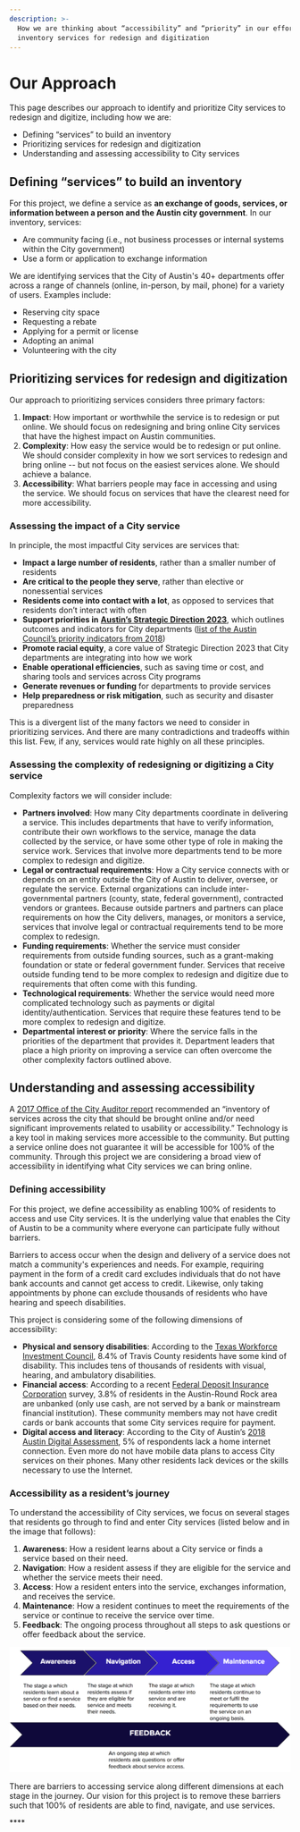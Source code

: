 ```yaml
---
description: >-
  How we are thinking about “accessibility” and “priority” in our effort to
  inventory services for redesign and digitization
---
```


# Our Approach

This page describes our approach to identify and prioritize City services to redesign and digitize, including how we are: 

* Defining “services” to build an inventory
* Prioritizing services for redesign and digitization
* Understanding and assessing accessibility to City services

## **Defining “services” to build an inventory**

For this project, we define a service as **an exchange of goods, services, or information between a person and the Austin city government**. In our inventory, services:

* Are community facing \(i.e., not business processes or internal systems within the City government\)
* Use a form or application to exchange information 

We are identifying services that the City of Austin's 40+ departments offer across a range of channels \(online, in-person, by mail, phone\) for a variety of users. Examples include:

* Reserving city space
* Requesting a rebate
* Applying for a permit or license
* Adopting an animal
* Volunteering with the city

## **Prioritizing services for redesign and digitization**

Our approach to prioritizing services considers three primary factors:

1. **Impact**: How important or worthwhile the service is to redesign or put online. We should focus on redesigning and bring online City services that have the highest impact on Austin communities.
2. **Complexity**: How easy the service would be to redesign or put online. We should consider complexity in how we sort services to redesign and bring online -- but not focus on the easiest services alone. We should achieve a balance.
3. **Accessibility**: What barriers people may face in accessing and using the service. We should focus on services that have the clearest need for more accessibility. 

### **Assessing the impact of a City service** 

In principle, the most impactful City services are services that:

* **Impact a large number of residents**, rather than a smaller number of residents
* **Are critical to the people they serve**, rather than elective or nonessential services 
* **Residents come into contact with a lot**, as opposed to services that residents don’t interact with often
* **Support priorities in** [**Austin’s Strategic Direction 2023**](https://www.austintexas.gov/strategicplan), which outlines outcomes and indicators for City departments \([list of the Austin Council’s priority indicators from 2018](https://austinstrategicplan.bloomfire.com/posts/3226720-council-s-top-10-indicators)\)
* **Promote racial equity**, a core value of Strategic Direction 2023 that City departments are integrating into how we work
* **Enable operational efficiencies**, such as saving time or cost, and sharing tools and services across City programs
* **Generate revenues or funding** for departments to provide services
* **Help preparedness or risk mitigation**, such as security and disaster preparedness

This is a divergent list of the many factors we need to consider in prioritizing services. And there are many contradictions and tradeoffs within this list. Few, if any, services would rate highly on all these principles.

### **Assessing the complexity of redesigning or digitizing a City service**

Complexity factors we will consider include:

* **Partners involved**: How many City departments coordinate in delivering a service. This includes departments that have to verify information, contribute their own workflows to the service, manage the data collected by the service, or have some other type of role in making the service work. Services that involve more departments tend to be more complex to redesign and digitize.
* **Legal or contractual requirements**: How a City service connects with or depends on an entity outside the City of Austin to deliver, oversee, or regulate the service. External organizations can include inter-governmental partners \(county, state, federal government\), contracted vendors or grantees. Because outside partners and partners can place requirements on how the City delivers, manages, or monitors a service, services that involve legal or contractual requirements tend to be more complex to redesign.  
* **Funding requirements**: Whether the service must consider requirements from outside funding sources, such as a grant-making foundation or state or federal government funder. Services that receive outside funding tend to be more complex to redesign and digitize due to requirements that often come with this funding.
* **Technological requirements**: Whether the service would need more complicated technology such as payments or digital identity/authentication. Services that require these features tend to be more complex to redesign and digitize.  
* **Departmental interest or priority**: Where the service falls in the priorities of the department that provides it. Department leaders that place a high priority on improving a service can often overcome the other complexity factors outlined above.  

## **Understanding and assessing accessibility**

A [2017 Office of the City Auditor report](http://www.austintexas.gov/sites/default/files/files/Auditor/Audit_Reports/Online_Access__October_2017_.pdf) recommended an “inventory of services across the city that should be brought online and/or need significant improvements related to usability or accessibility.” Technology is a key tool in making services more accessible to the community. But putting a service online does not guarantee it will be accessible for 100% of the community. Through this project we are considering a broad view of accessibility in identifying what City services we can bring online. 

### **Defining accessibility**

For this project, we define accessibility as enabling 100% of residents to access and use City services. It is the underlying value that enables the City of Austin to be a community where everyone can participate fully without barriers. 

Barriers to access occur when the design and delivery of a service does not match a community's experiences and needs. For example, requiring payment in the form of a credit card excludes individuals that do not have bank accounts and cannot get access to credit. Likewise, only taking appointments by phone can exclude thousands of residents who have hearing and speech disabilities. 

This project is considering some of the following dimensions of accessibility:

* **Physical and sensory disabilities**: According to the [Texas Workforce Investment Council](https://gov.texas.gov/uploads/files/organization/twic/People-With-Disabilities-2019.pdf), 8.4% of Travis County residents have some kind of disability. This includes tens of thousands of residents with visual, hearing, and ambulatory disabilities. 
* **Financial access**: According to a recent [Federal Deposit Insurance Corporation](https://economicinclusion.gov/surveys/place-data.html?where=Austin_Round_Rock_TX&when=2017) survey, 3.8% of residents in the Austin-Round Rock area are unbanked \(only use cash, are not served by a bank or mainstream financial institution\). These community members may not have credit cards or bank accounts that some City services require for payment. 
* **Digital access and literacy**: According to the City of Austin’s [2018 Austin Digital Assessment](https://data.austintexas.gov/stories/s/2018-Austin-Digital-Assessment/p9uh-zqz4/), 5% of respondents lack a home internet connection. Even more do not have mobile data plans to access City services on their phones. Many other residents lack devices or the skills necessary to use the Internet.

### **Accessibility as a resident’s journey** 

To understand the accessibility of City services, we focus on several stages that residents go through to find and enter City services \(listed below and in the image that follows\):

1. **Awareness**: How a resident learns about a City service or finds a service based on their need.
2. **Navigation**: How a resident assess if they are eligible for the service and whether the service meets their need.
3. **Access**: How a resident enters into the service, exchanges information, and receives the service.
4. **Maintenance**: How a resident continues to meet the requirements of the service or continue to receive the service over time.
5. **Feedback**: The ongoing process throughout all steps to ask questions or offer feedback about the service.

![The stages of how a resident accesses City services](.gitbook/assets/access-journey.png)

There are barriers to accessing service along different dimensions at each stage in the journey. Our vision for this project is to remove these barriers such that 100% of residents are able to find, navigate, and use services. 

\*\*\*\*


